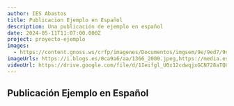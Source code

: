 ```yaml
---
author: IES Abastos
title: Publicacion Ejemplo en Español
description: Una publicación de ejemplo en español
date: 2024-05-11T11:07:00.000Z
project: proyecto-ejemplo
images:
  - https://content.gnoss.ws/crfp/imagenes/Documentos/imgsem/9e/9ed7/9ed7d2e6-4880-40ef-a1b5-6aa68f06fab4/1422e44e-3153-45d4-9f0d-fb9f19c648d5.jpg
imageUrls: https://i.blogs.es/0ca9a6/aa/1366_2000.jpeg,https://media.es.wired.com/photos/650b2a2e72d73ca3bd5ef0cc/16:9/w_2560%2Cc_limit/Business-OpenAI-Dall-E-3-heart.jpg,https://www.educaciontrespuntocero.com/wp-content/uploads/2020/04/mejores-bancos-de-imagenes-gratis.jpg
videoUrl: https://drive.google.com/file/d/1Ieifgl_U0x12cdwqjxGCN728aTQU-u4s/view?usp=sharing
---
```


## Publicación Ejemplo en Español
